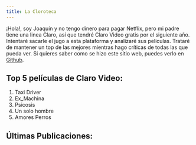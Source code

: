 ```yaml
---
title: La Cloroteca
---
```


¡Hola!, soy Joaquín y no tengo dinero para pagar Netflix, pero mi padre tiene una linea Claro, así que tendré Claro Video gratis por el siguiente año.
Intentaré sacarle el jugo a esta plataforma y analizaré sus peliculas.
Trataré de mantener un top de las mejores mientras hago críticas de todas las que pueda ver.
Si quieres saber como se hizo este sitio web, puedes verlo en [Github](https://github.com/joaquin30/joaquin30.github.io).

## Top 5 películas de Claro Video:

1. Taxi Driver
2. Ex_Machina
3. Psicosis
4. Un solo hombre
5. Amores Perros

## Últimas Publicaciones:

